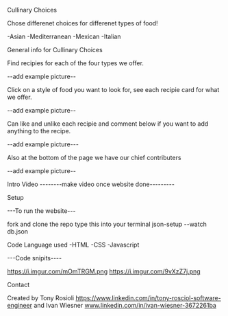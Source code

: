Cullinary Choices

Chose differenet choices for differenet types of food!

-Asian
-Mediterranean
-Mexican
-Italian

General info for Cullinary Choices

Find recipies for each of the four types we offer.

--add example picture--

 Click on a style of food you want to look for, see each recipie card for what we offer.

 --add example picture--

 Can like and unlike each recipie and comment below if you want to add anything to the recipe.

 --add example picture---

 Also at the bottom of the page we have our chief contributers

 --add example picture--

Intro Video
--------make video once website done---------

Setup

---To run the website---

fork and clone the repo
type this into your terminal
json-setup --watch db.json

Code Language used
-HTML
-CSS
-Javascript

---Code snipits----

https://i.imgur.com/mOmTRGM.png
https://i.imgur.com/9vXzZ7j.png

Contact

Created by Tony Rosioli  https://www.linkedin.com/in/tony-rosciol-software-engineer
and Ivan Wiesner www.linkedin.com/in/ivan-wiesner-3672261ba